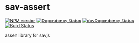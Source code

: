# sav-assert

[![NPM version](https://badge.fury.io/js/sav-assert.png)](http://badge.fury.io/js/sav-assert)
[![Dependency Status](https://david-dm.org/savjs/sav-assert.png)](https://david-dm.org/savjs/sav-assert)
[![devDependency Status](https://david-dm.org/savjs/sav-assert/dev-status.png)](https://david-dm.org/savjs/sav-assert#info=devDependencies)
[![Build Status](https://travis-ci.org/savjs/sav-assert.svg?branch=master)](https://travis-ci.org/savjs/sav-assert)

assert library for savjs
